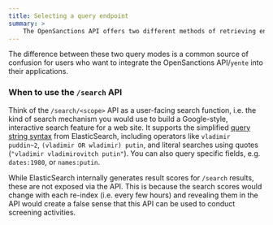 ```yaml
---
title: Selecting a query endpoint
summary: >
    The OpenSanctions API offers two different methods of retrieving entities based on a query: 'match' mode and 'search' mode.
---
```


The difference between these two query modes is a common source of confusion for users who want to integrate the OpenSanctions API/`yente` into their applications.


### When to use the `/search` API

Think of the `/search/<scope>` API as a user-facing search function, i.e. the kind of search mechanism you would use to build a Google-style, interactive search feature for a web site. It supports the simplified [query string syntax](https://www.elastic.co/guide/en/elasticsearch/reference/current/query-dsl-query-string-query.html#query-string-syntax) from ElasticSearch, including operators like `vladimir puddin~2`, `(vladimir OR wladimir) putin`, and literal searches using quotes (`"vladimir vladimirovitch putin"`). You can also query specific fields, e.g. `dates:1980`, or `names:putin`.

While ElasticSearch internally generates result scores for `/search` results, these are not exposed via the API. This is because the search scores would change with each re-index (i.e. every few hours) and revealing them in the API would create a false sense that this API can be used to conduct screening activities.

